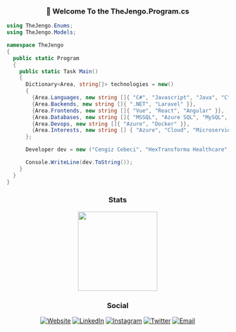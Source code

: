 <!--
**TheJengo/TheJengo** is a ✨ _special_ ✨ repository because its `README.md` (this file) appears on your GitHub profile.
-->

<p align="center">
  <h3 align="center">👋 Welcome To the TheJengo.Program.cs</h3>
</p>

```csharp
using TheJengo.Enums;
using TheJengo.Models;

namespace TheJengo
{
  public static Program
  {
    public static Task Main()
    {
      Dictionary<Area, string[]> technologies = new()
      {
        {Area.Languages, new string []{ "C#", "Javascript", "Java", "C", "PHP" }},
        {Area.Backends, new string []{ ".NET", "Laravel" }},
        {Area.Frontends, new string []{ "Vue", "React", "Angular" }},
        {Area.Databases, new string []{ "MSSQL", "Azure SQL", "MySQL", "Mongo" }},
        {Area.Devops, new string []{ "Azure", "Docker" }},
        {Area.Interests, new string [] { "Azure", "Cloud", "Microservices", "CQRS", "Event Driven Development", "BDD" }}
      };

      Developer dev = new ("Cengiz Cebeci", "HexTransforma Healthcare", "Junior Backend Developer", technologies);

      Console.WriteLine(dev.ToString());
    }
  }
}
```

<h3 align="center">Stats</h3>
<p align="center" width="100%">  
  <a href="https://github.com/thejengo">
    <img height="180em" src="https://github-readme-stats.vercel.app/api?username=thejengo&show_icons=true&title_color=fff&icon_color=79ff97&text_color=9f9f9f&bg_color=151515" 
         />
  </a>
</p>
<h3 align="center">Social</h3>
<p align="center">
  <a href="https://www.cengizcebeci.com/"><img alt="Website" src="https://img.shields.io/badge/Website-www.cengizcebeci.com-informational?style=flat-square&logo=google-chrome&logoColor=white"></a> 
  <a href="https://www.linkedin.com/in/cengiz-cebeci/"><img alt="LinkedIn" src="https://img.shields.io/badge/LinkedIn-Cengiz Cebeci-informational?style=flat-square&logo=linkedin&logoColor=white"></a> 
  <a href="https://www.instagram.com/thejengo/"><img alt="Instagram" src="https://img.shields.io/badge/Instagram-thejengo-informational?style=flat-square&logo=instagram&logoColor=white"></a> 
  <a href="https://www.twitter.com/thejengo/"><img alt="Twitter" src="https://img.shields.io/badge/Twitter-thejengo-informational?style=flat-square&logo=twitter&logoColor=white"></a> 
  <a href="mailto:swe.cengizcebeci@gmail.com"><img alt="Email" src="https://img.shields.io/badge/Email-swe.cengizcebeci@gmail.com-informational?style=flat-square&logo=gmail&logoColor=white"></a> 
</p>

